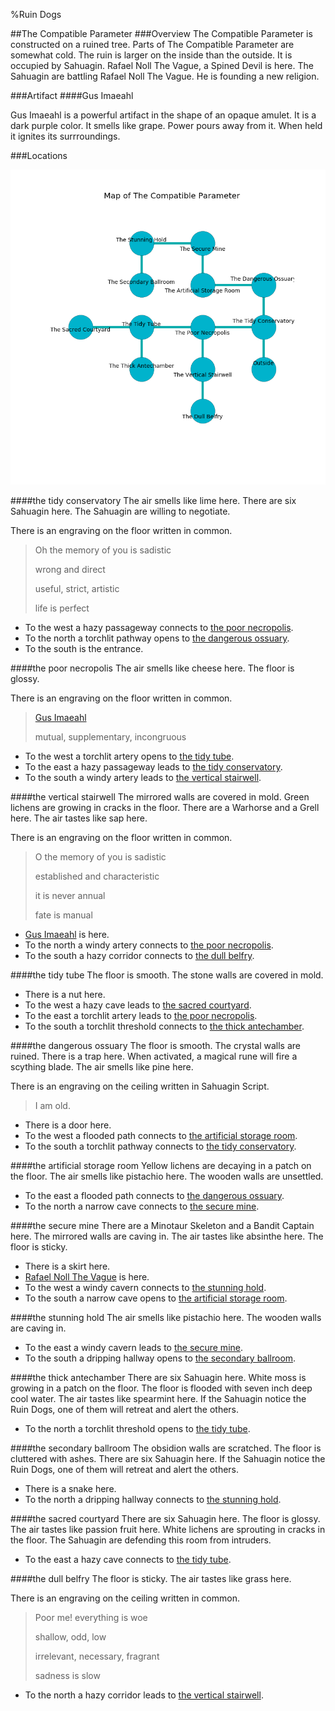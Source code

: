 %Ruin Dogs

##The Compatible Parameter
###Overview
The Compatible Parameter is constructed on a ruined tree. Parts of The Compatible Parameter are somewhat cold. The ruin is larger on the inside than the outside. It is occupied by Sahuagin. <a name="Rafael-Noll-The-Vague"></a>Rafael Noll The Vague, a Spined Devil is here. The Sahuagin are battling Rafael Noll The Vague. He  is founding a new religion. 



###Artifact
####<a name="Gus-Imaeahl"></a>Gus Imaeahl


Gus Imaeahl is a powerful artifact in the shape of an opaque amulet. It is a dark purple color. It smells like grape. Power pours away from it. When held it ignites its surrroundings. 





###Locations


![](../v2/images/The-Compatible-Parameter.png)

####<a name="the-tidy-conservatory"></a>the tidy conservatory
The air smells like lime here. There are six Sahuagin here. The Sahuagin are willing to negotiate. 

There is an engraving on the floor written in common. 

> Oh the memory of you is sadistic
>
> wrong and direct
>
> useful, strict, artistic
>
> life is perfect
>


* To the west a hazy passageway connects to [the poor necropolis](#the-poor-necropolis).
* To the north a torchlit pathway opens to [the dangerous ossuary](#the-dangerous-ossuary).
* To the south is the entrance.


####<a name="the-poor-necropolis"></a>the poor necropolis
The air smells like cheese here. The floor is glossy. 

There is an engraving on the floor written in common. 

> [Gus Imaeahl](#Gus-Imaeahl)
>
> mutual, supplementary, incongruous
>


* To the west a torchlit artery opens to [the tidy tube](#the-tidy-tube).
* To the east a hazy passageway leads to [the tidy conservatory](#the-tidy-conservatory).
* To the south a windy artery leads to [the vertical stairwell](#the-vertical-stairwell).


####<a name="the-vertical-stairwell"></a>the vertical stairwell
The mirrored walls are covered in mold. Green lichens are growing in cracks in the floor. There are a Warhorse and a Grell here. The air tastes like sap here. 

There is an engraving on the floor written in common. 

> O the memory of you is sadistic
>
> established and characteristic
>
> it is never annual
>
> fate is manual
>


* [Gus Imaeahl](#Gus-Imaeahl) is here.
* To the north a windy artery connects to [the poor necropolis](#the-poor-necropolis).
* To the south a hazy corridor connects to [the dull belfry](#the-dull-belfry).


####<a name="the-tidy-tube"></a>the tidy tube
The floor is smooth. The stone walls are covered in mold. 



* There is a nut here.
* To the west a hazy cave leads to [the sacred courtyard](#the-sacred-courtyard).
* To the east a torchlit artery leads to [the poor necropolis](#the-poor-necropolis).
* To the south a torchlit threshold connects to [the thick antechamber](#the-thick-antechamber).


####<a name="the-dangerous-ossuary"></a>the dangerous ossuary
The floor is smooth. The crystal walls are ruined. There is a trap here. When activated, a magical rune will fire a scything blade. The air smells like pine here. 

There is an engraving on the ceiling written in Sahuagin Script. 

> I am old.
>


* There is a door here.
* To the west a flooded path connects to [the artificial storage room](#the-artificial-storage-room).
* To the south a torchlit pathway connects to [the tidy conservatory](#the-tidy-conservatory).


####<a name="the-artificial-storage-room"></a>the artificial storage room
Yellow lichens are decaying in a patch on the floor. The air smells like pistachio here. The wooden walls are unsettled. 



* To the east a flooded path connects to [the dangerous ossuary](#the-dangerous-ossuary).
* To the north a narrow cave connects to [the secure mine](#the-secure-mine).


####<a name="the-secure-mine"></a>the secure mine
There are a Minotaur Skeleton and a Bandit Captain here. The mirrored walls are caving in. The air tastes like absinthe here. The floor is sticky. 



* There is a skirt here.
* [Rafael Noll The Vague](#Rafael-Noll-The-Vague) is here.
* To the west a windy cavern connects to [the stunning hold](#the-stunning-hold).
* To the south a narrow cave opens to [the artificial storage room](#the-artificial-storage-room).


####<a name="the-stunning-hold"></a>the stunning hold
The air smells like pistachio here. The wooden walls are caving in. 



* To the east a windy cavern leads to [the secure mine](#the-secure-mine).
* To the south a dripping hallway opens to [the secondary ballroom](#the-secondary-ballroom).


####<a name="the-thick-antechamber"></a>the thick antechamber
There are six Sahuagin here. White moss is growing in a patch on the floor. The floor is flooded with seven inch deep cool water. The air tastes like spearmint here. If the Sahuagin notice the Ruin Dogs, one of them will retreat and alert the others. 



* To the north a torchlit threshold opens to [the tidy tube](#the-tidy-tube).


####<a name="the-secondary-ballroom"></a>the secondary ballroom
The obsidion walls are scratched. The floor is cluttered with ashes. There are six Sahuagin here. If the Sahuagin notice the Ruin Dogs, one of them will retreat and alert the others. 



* There is a snake here.
* To the north a dripping hallway connects to [the stunning hold](#the-stunning-hold).


####<a name="the-sacred-courtyard"></a>the sacred courtyard
There are six Sahuagin here. The floor is glossy. The air tastes like passion fruit here. White lichens are sprouting in cracks in the floor. The Sahuagin are defending this room from intruders. 



* To the east a hazy cave connects to [the tidy tube](#the-tidy-tube).


####<a name="the-dull-belfry"></a>the dull belfry
The floor is sticky. The air tastes like grass here. 

There is an engraving on the ceiling written in common. 

> Poor me! everything is woe
>
> shallow, odd, low
>
> irrelevant, necessary, fragrant
>
> sadness is slow
>


* To the north a hazy corridor leads to [the vertical stairwell](#the-vertical-stairwell).


